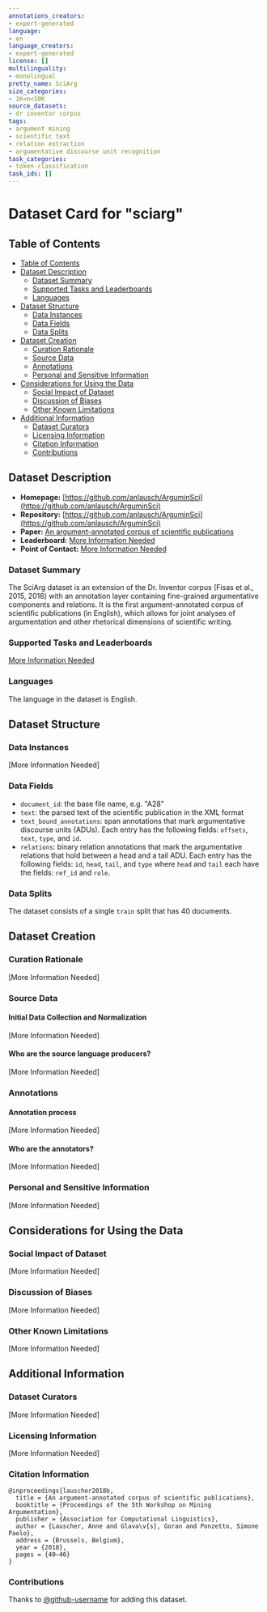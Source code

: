 ```yaml
---
annotations_creators:
- expert-generated
language:
- en
language_creators:
- expert-generated
license: []
multilinguality:
- monolingual
pretty_name: SciArg
size_categories:
- 1K<n<10K
source_datasets:
- dr inventor corpus
tags:
- argument mining
- scientific text
- relation extraction
- argumentative discourse unit recognition
task_categories:
- token-classification
task_ids: []
---
```


# Dataset Card for "sciarg"

## Table of Contents
- [Table of Contents](#table-of-contents)
- [Dataset Description](#dataset-description)
  - [Dataset Summary](#dataset-summary)
  - [Supported Tasks and Leaderboards](#supported-tasks-and-leaderboards)
  - [Languages](#languages)
- [Dataset Structure](#dataset-structure)
  - [Data Instances](#data-instances)
  - [Data Fields](#data-fields)
  - [Data Splits](#data-splits)
- [Dataset Creation](#dataset-creation)
  - [Curation Rationale](#curation-rationale)
  - [Source Data](#source-data)
  - [Annotations](#annotations)
  - [Personal and Sensitive Information](#personal-and-sensitive-information)
- [Considerations for Using the Data](#considerations-for-using-the-data)
  - [Social Impact of Dataset](#social-impact-of-dataset)
  - [Discussion of Biases](#discussion-of-biases)
  - [Other Known Limitations](#other-known-limitations)
- [Additional Information](#additional-information)
  - [Dataset Curators](#dataset-curators)
  - [Licensing Information](#licensing-information)
  - [Citation Information](#citation-information)
  - [Contributions](#contributions)

## Dataset Description

- **Homepage:** [https://github.com/anlausch/ArguminSci](https://github.com/anlausch/ArguminSci)
- **Repository:** [https://github.com/anlausch/ArguminSci](https://github.com/anlausch/ArguminSci)
- **Paper:** [An argument-annotated corpus of scientific publications](https://aclanthology.org/W18-5206.pdf)
- **Leaderboard:** [More Information Needed](https://github.com/huggingface/datasets/blob/master/CONTRIBUTING.md#how-to-contribute-to-the-dataset-cards)
- **Point of Contact:** [More Information Needed](https://github.com/huggingface/datasets/blob/master/CONTRIBUTING.md#how-to-contribute-to-the-dataset-cards)

### Dataset Summary

The SciArg dataset is an extension of the Dr. Inventor corpus (Fisas et al., 2015, 2016) with an annotation layer containing 
fine-grained argumentative components and relations. It is the first argument-annotated corpus of scientific 
publications (in English), which allows for joint analyses of argumentation and other rhetorical dimensions of 
scientific writing.

### Supported Tasks and Leaderboards

[More Information Needed](https://github.com/huggingface/datasets/blob/master/CONTRIBUTING.md#how-to-contribute-to-the-dataset-cards)

### Languages

The language in the dataset is English.

## Dataset Structure

### Data Instances

[More Information Needed]

### Data Fields

- `document_id`: the base file name, e.g. "A28"
- `text`: the parsed text of the scientific publication in the XML format
- `text_bound_annotations`: span annotations that mark argumentative discourse units (ADUs). Each entry has the following fields: `offsets`, `text`, `type`, and `id`.
- `relations`: binary relation annotations that mark the argumentative relations that hold between a head and a tail ADU. Each entry has the following fields: `id`, `head`, `tail`, and `type` where `head` and `tail` each have the fields: `ref_id` and `role`. 

### Data Splits

The dataset consists of a single `train` split that has 40 documents.

## Dataset Creation

### Curation Rationale

[More Information Needed]

### Source Data

#### Initial Data Collection and Normalization

[More Information Needed]

#### Who are the source language producers?

[More Information Needed]

### Annotations

#### Annotation process

[More Information Needed]

#### Who are the annotators?

[More Information Needed]

### Personal and Sensitive Information

[More Information Needed]

## Considerations for Using the Data

### Social Impact of Dataset

[More Information Needed]

### Discussion of Biases

[More Information Needed]

### Other Known Limitations

[More Information Needed]

## Additional Information

### Dataset Curators

[More Information Needed]

### Licensing Information

[More Information Needed]

### Citation Information

```
@inproceedings{lauscher2018b,
  title = {An argument-annotated corpus of scientific publications},
  booktitle = {Proceedings of the 5th Workshop on Mining Argumentation},
  publisher = {Association for Computational Linguistics},
  author = {Lauscher, Anne and Glava\v{s}, Goran and Ponzetto, Simone Paolo},
  address = {Brussels, Belgium},
  year = {2018},
  pages = {40–46}
}

```

### Contributions

Thanks to [@github-username](https://github.com/<github-username>) for adding this dataset.
